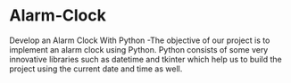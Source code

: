 # Alarm-Clock
Develop an Alarm Clock With Python -The objective of our project is to implement an alarm clock using Python. Python consists of some very innovative libraries such as datetime and tkinter which help us to build the project using the current date and time as well.
